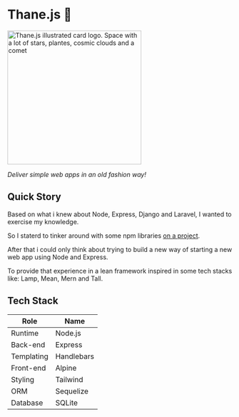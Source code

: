# Thane.js 🌌

<img
  width='300'
  src='https://github.com/user-attachments/assets/bdec84cc-8d7a-4e99-97cf-65640077639e'
  alt='Thane.js illustrated card logo. Space with a lot of stars, plantes, cosmic clouds and a comet'>

*Deliver simple web apps in an old fashion way!*

## Quick Story

Based on what i knew about Node, Express, Django and Laravel, I wanted to exercise my knowledge.

So I staterd to tinker around with some npm libraries [on a project](https://github.com/barcellos-pedro/poc-express-handlebars).

After that i could only think about trying to build a new way of starting a new web app using Node and Express.

To provide that experience in a lean framework inspired in some tech stacks like: Lamp, Mean, Mern and Tall.

## Tech Stack

|    Role     |     Name    |
| ----------- | ----------- |
| Runtime     |   Node.js   |
| Back-end    |   Express   | 
| Templating  |  Handlebars |
| Front-end   |    Alpine   |
| Styling     |   Tailwind  |
| ORM         |   Sequelize |
| Database    |    SQLite   |

